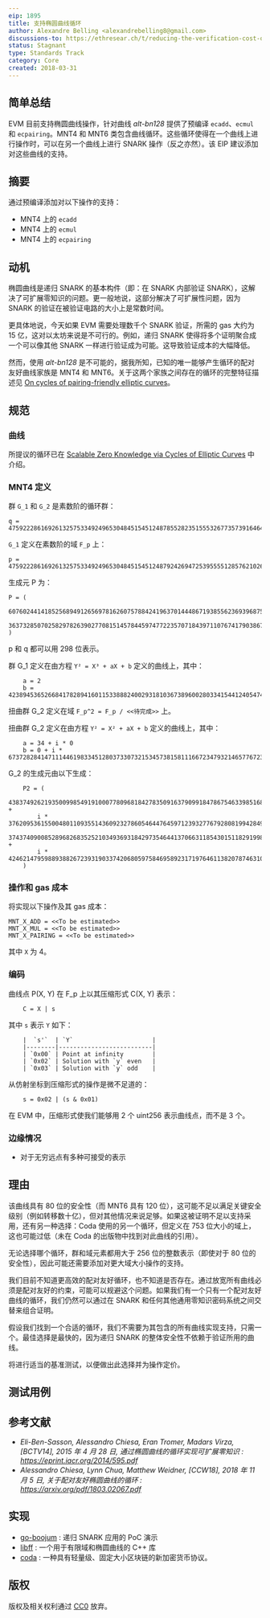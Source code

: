 ```yaml
---
eip: 1895
title: 支持椭圆曲线循环
author: Alexandre Belling <alexandrebelling8@gmail.com>
discussions-to: https://ethresear.ch/t/reducing-the-verification-cost-of-a-snark-through-hierarchical-aggregation/5128
status: Stagnant
type: Standards Track
category: Core
created: 2018-03-31
---
```


## 简单总结

EVM 目前支持椭圆曲线操作，针对曲线 *alt-bn128* 提供了预编译 `ecadd`、`ecmul` 和 `ecpairing`。MNT4 和 MNT6 类包含曲线循环。这些循环使得在一个曲线上进行操作时，可以在另一个曲线上进行 SNARK 操作（反之亦然）。该 EIP 建议添加对这些曲线的支持。

## 摘要

通过预编译添加对以下操作的支持：

* MNT4 上的 `ecadd`
* MNT4 上的 `ecmul`
* MNT4 上的 `ecpairing`

## 动机

椭圆曲线是递归 SNARK 的基本构件（即：在 SNARK 内部验证 SNARK），这解决了可扩展零知识的问题。更一般地说，这部分解决了可扩展性问题，因为 SNARK 的验证在被验证电路的大小上是常数时间。

更具体地说，今天如果 EVM 需要处理数千个 SNARK 验证，所需的 gas 大约为 15 亿，这对以太坊来说是不可行的。例如，递归 SNARK 使得将多个证明聚合成一个可以像其他 SNARK 一样进行验证成为可能。这导致验证成本的大幅降低。

然而，使用 *alt-bn128* 是不可能的，据我所知，已知的唯一能够产生循环的配对友好曲线家族是 MNT4 和 MNT6。关于这两个家族之间存在的循环的完整特征描述见 [On cycles of pairing-friendly elliptic curves](https://arxiv.org/pdf/1803.02067.pdf)。

## 规范

### 曲线

所提议的循环已在 [Scalable Zero Knowledge via Cycles of Elliptic Curves](https://eprint.iacr.org/2014/595.pdf) 中介绍。

### MNT4 定义

群 `G_1` 和 `G_2` 是素数阶的循环群：

```.
q = 475922286169261325753349249653048451545124878552823515553267735739164647307408490559963137
```

`G_1` 定义在素数阶的域 `F_p` 上：

```.
p = 475922286169261325753349249653048451545124879242694725395555128576210262817955800483758081
```

生成元 P 为：

```.
P = (
    60760244141852568949126569781626075788424196370144486719385562369396875346601926534016838,
    363732850702582978263902770815145784459747722357071843971107674179038674942891694705904306
)
```

p 和 q 都可以用 298 位表示。

群 G_1 定义在由方程 `Y² = X³ + aX + b` 定义的曲线上，其中：

```.
    a = 2
    b = 423894536526684178289416011533888240029318103673896002803341544124054745019340795360841685
```

扭曲群 G_2 定义在域 `F_p^2 = F_p / <<待完成>>` 上。

扭曲群 G_2 定义在由方程 `Y² = X² + aX + b` 定义的曲线上，其中：

```.
    a = 34 + i * 0
    b = 0 + i * 67372828414711144619833451280373307321534573815811166723479321465776723059456513877937430
```

G_2 的生成元由以下生成：

```.
    P2 = (
        438374926219350099854919100077809681842783509163790991847867546339851681564223481322252708 +
        i * 37620953615500480110935514360923278605464476459712393277679280819942849043649216370485641,
        37437409008528968268352521034936931842973546441370663118543015118291998305624025037512482 +
        i * 424621479598893882672393190337420680597584695892317197646113820787463109735345923009077489
    )
```

### 操作和 gas 成本

将实现以下操作及其 gas 成本：

```.
MNT_X_ADD = <<To be estimated>>
MNT_X_MUL = <<To be estimated>>
MNT_X_PAIRING = <<To be estimated>>
```

其中 `X` 为 4。

### 编码

曲线点 P(X, Y) 在 F_p 上以其压缩形式 C(X, Y) 表示：

```.
    C = X | s
```

其中 `s` 表示 `Y` 如下：

```.
    |  `s'`  | `Y`                      |
    |--------|--------------------------|
    | `0x00` | Point at infinity        |
    | `0x02` | Solution with `y` even   |
    | `0x03` | Solution with `y` odd    |
```

从仿射坐标到压缩形式的操作是微不足道的：

```.
    s = 0x02 | (s & 0x01)
```

在 EVM 中，压缩形式使我们能够用 2 个 uint256 表示曲线点，而不是 3 个。

### 边缘情况

* 对于无穷远点有多种可接受的表示

## 理由

该曲线具有 80 位的安全性（而 MNT6 具有 120 位），这可能不足以满足关键安全级别（例如转移数十亿），但对其他情况来说足够。如果这被证明不足以支持采用，还有另一种选择：Coda 使用的另一个循环，但定义在 753 位大小的域上，这也可能过低（未在 Coda 的出版物中找到对此曲线的引用）。

无论选择哪个循环，群和域元素都用大于 256 位的整数表示（即使对于 80 位的安全性），因此可能还需要添加对更大域大小操作的支持。

我们目前不知道更高效的配对友好循环，也不知道是否存在。通过放宽所有曲线必须是配对友好的约束，可能可以规避这个问题。如果我们有一个只有一个配对友好曲线的循环，我们仍然可以通过在 SNARK 和任何其他通用零知识密码系统之间交替来组合证明。

假设我们找到一个合适的循环，我们不需要为其包含的所有曲线实现支持，只需一个。最佳选择是最快的，因为递归 SNARK 的整体安全性不依赖于验证所用的曲线。

将进行适当的基准测试，以便做出此选择并为操作定价。

## 测试用例

## 参考文献

* *Eli-Ben-Sasson, Alessandro Chiesa, Eran Tromer, Madars Virza, [BCTV14], 2015 年 4 月 28 日, 通过椭圆曲线的循环实现可扩展零知识 : https://eprint.iacr.org/2014/595.pdf*
* *Alessandro Chiesa, Lynn Chua, Matthew Weidner, [CCW18], 2018 年 11 月 5 日, 关于配对友好椭圆曲线的循环 : https://arxiv.org/pdf/1803.02067.pdf*

## 实现

* [go-boojum](https://github.com/AlexandreBelling/go-boojum) : 递归 SNARK 应用的 PoC 演示
* [libff](https://github.com/scipr-lab/libff) : 一个用于有限域和椭圆曲线的 C++ 库
* [coda](https://github.com/CodaProtocol/coda) : 一种具有轻量级、固定大小区块链的新加密货币协议。

## 版权

版权及相关权利通过 [CC0](../LICENSE.md) 放弃。